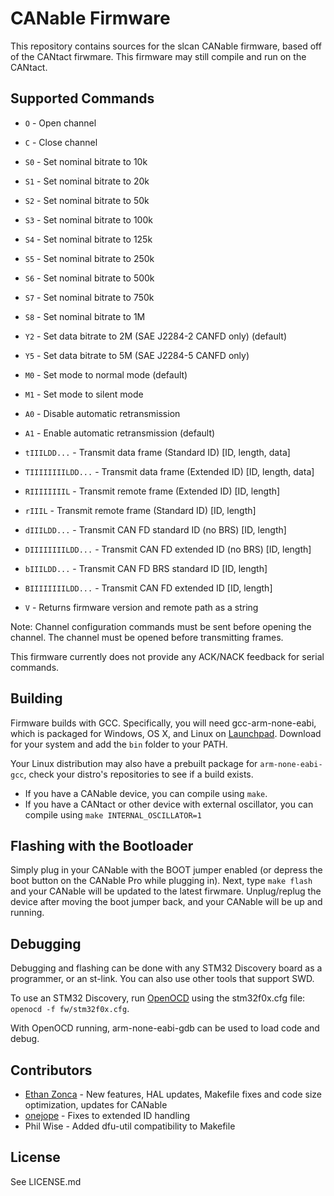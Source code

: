 # CANable Firmware

This repository contains sources for the slcan CANable firmware, based off of the CANtact firwmare. This firmware may still compile and run on the CANtact.

## Supported Commands

- `O` - Open channel 
- `C` - Close channel 
- `S0` - Set nominal bitrate to 10k
- `S1` - Set nominal bitrate to 20k
- `S2` - Set nominal bitrate to 50k
- `S3` - Set nominal bitrate to 100k
- `S4` - Set nominal bitrate to 125k
- `S5` - Set nominal bitrate to 250k
- `S6` - Set nominal bitrate to 500k
- `S7` - Set nominal bitrate to 750k
- `S8` - Set nominal bitrate to 1M
- `Y2` - Set data bitrate to 2M (SAE J2284-2 CANFD only) (default)
- `Y5` - Set data bitrate to 5M (SAE J2284-5 CANFD only)
- `M0` - Set mode to normal mode (default)
- `M1` - Set mode to silent mode
- `A0` - Disable automatic retransmission 
- `A1` - Enable automatic retransmission (default)
- `tIIILDD...` - Transmit data frame (Standard ID) [ID, length, data]
- `TIIIIIIIILDD...` - Transmit data frame (Extended ID) [ID, length, data]
- `RIIIIIIIIL` - Transmit remote frame (Extended ID) [ID, length]
- `rIIIL` - Transmit remote frame (Standard ID) [ID, length]
- `dIIILDD...` - Transmit CAN FD standard ID (no BRS) [ID, length]
- `DIIIIIIIILDD...` - Transmit CAN FD extended ID (no BRS) [ID, length]
- `bIIILDD...` - Transmit CAN FD BRS standard ID [ID, length]
- `BIIIIIIIILDD...` - Transmit CAN FD extended ID [ID, length]

- `V` - Returns firmware version and remote path as a string

Note: Channel configuration commands must be sent before opening the channel. The channel must be opened before transmitting frames.

This firmware currently does not provide any ACK/NACK feedback for serial commands.

## Building

Firmware builds with GCC. Specifically, you will need gcc-arm-none-eabi, which
is packaged for Windows, OS X, and Linux on
[Launchpad](https://launchpad.net/gcc-arm-embedded/+download). Download for your
system and add the `bin` folder to your PATH.

Your Linux distribution may also have a prebuilt package for `arm-none-eabi-gcc`, check your distro's repositories to see if a build exists.

- If you have a CANable device, you can compile using `make`. 
- If you have a CANtact or other device with external oscillator, you can compile using `make INTERNAL_OSCILLATOR=1`

## Flashing with the Bootloader

Simply plug in your CANable with the BOOT jumper enabled (or depress the boot button on the CANable Pro while plugging in). Next, type `make flash` and your CANable will be updated to the latest firwmare. Unplug/replug the device after moving the boot jumper back, and your CANable will be up and running.

## Debugging

Debugging and flashing can be done with any STM32 Discovery board as a
programmer, or an st-link. You can also use other tools that support SWD.

To use an STM32 Discovery, run [OpenOCD](http://openocd.sourceforge.net/) using
the stm32f0x.cfg file: `openocd -f fw/stm32f0x.cfg`.

With OpenOCD running, arm-none-eabi-gdb can be used to load code and debug.

## Contributors

- [Ethan Zonca](https://github.com/normaldotcom) - New features, HAL updates, Makefile fixes and code size optimization, updates for CANable
- [onejope](https://github.com/onejope) - Fixes to extended ID handling
- Phil Wise - Added dfu-util compatibility to Makefile

## License

See LICENSE.md
